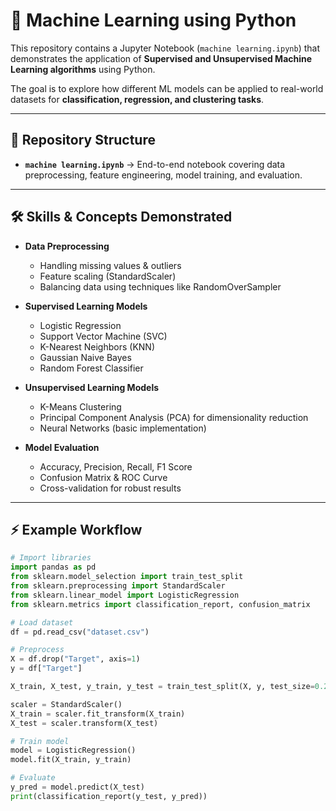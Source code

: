 # 🤖 Machine Learning using Python  

This repository contains a Jupyter Notebook (`machine learning.ipynb`) that demonstrates the application of **Supervised and Unsupervised Machine Learning algorithms** using Python.  

The goal is to explore how different ML models can be applied to real-world datasets for **classification, regression, and clustering tasks**.  

---

## 📂 Repository Structure  

- **`machine learning.ipynb`** → End-to-end notebook covering data preprocessing, feature engineering, model training, and evaluation.  

---

## 🛠️ Skills & Concepts Demonstrated  

- **Data Preprocessing**  
  - Handling missing values & outliers  
  - Feature scaling (StandardScaler)  
  - Balancing data using techniques like RandomOverSampler  

- **Supervised Learning Models**  
  - Logistic Regression  
  - Support Vector Machine (SVC)  
  - K-Nearest Neighbors (KNN)  
  - Gaussian Naive Bayes  
  - Random Forest Classifier  

- **Unsupervised Learning Models**  
  - K-Means Clustering  
  - Principal Component Analysis (PCA) for dimensionality reduction  
  - Neural Networks (basic implementation)  

- **Model Evaluation**  
  - Accuracy, Precision, Recall, F1 Score  
  - Confusion Matrix & ROC Curve  
  - Cross-validation for robust results  

---

## ⚡ Example Workflow  

```python
# Import libraries
import pandas as pd
from sklearn.model_selection import train_test_split
from sklearn.preprocessing import StandardScaler
from sklearn.linear_model import LogisticRegression
from sklearn.metrics import classification_report, confusion_matrix

# Load dataset
df = pd.read_csv("dataset.csv")

# Preprocess
X = df.drop("Target", axis=1)
y = df["Target"]

X_train, X_test, y_train, y_test = train_test_split(X, y, test_size=0.2, random_state=42)

scaler = StandardScaler()
X_train = scaler.fit_transform(X_train)
X_test = scaler.transform(X_test)

# Train model
model = LogisticRegression()
model.fit(X_train, y_train)

# Evaluate
y_pred = model.predict(X_test)
print(classification_report(y_test, y_pred))
